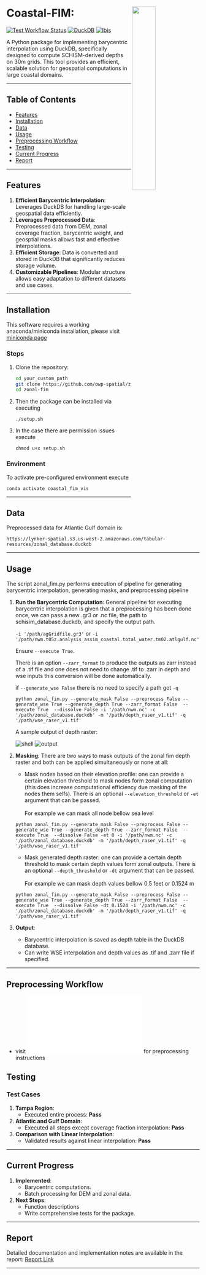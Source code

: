 # Coastal-FIM:<a href="https://github.com/owp-spatial/zonal-fim.git"><img src="assets/images/zonal_dim_logo.png" align="right" width="35%"/></a>

<!-- badges: start -->
[![Test Workflow Status](https://github.com/owp-spatial/zonal-fim/actions/workflows/test.yml/badge.svg?branch=main)](https://github.com/owp-spatial/zonal-fim/actions/workflows/test.yml)
[![DuckDB](https://img.shields.io/badge/-DuckDB-blue?logo=duckdb)](https://duckdb.org/)
[![Ibis](https://img.shields.io/badge/-Ibis-blue?logo=ibis)](https://ibis-project.org/)
<!-- badges: end -->

A Python package for implementing barycentric interpolation using DuckDB, specifically designed to compute SCHISM-derived depths on 30m grids. This tool provides an efficient, scalable solution for geospatial computations in large coastal domains.


---


## Table of Contents


- [Features](#features)
- [Installation](#installation)
- [Data](#data)
- [Usage](#usage)
- [Preprocessing Workflow](#preprocessing-workflow)
- [Testing](#testing)
- [Current Progress](#current-progress)
- [Report](#report)


---


## Features


1. **Efficient Barycentric Interpolation**: Leverages DuckDB for handling large-scale geospatial data efficiently.
2. **Leverages Preprocessed Data**: Preprocessed data from DEM, zonal coverage fraction, barycentric weight, and geosptial masks allows fast and effective interpolations.
3. **Efficient Storage**: Data is converted and stored in DuckDB that significantly reduces storage volume.
4. **Customizable Pipelines**: Modular structure allows easy adaptation to different datasets and use cases.


---


## Installation
This software requires a working anaconda/miniconda installation, please visit [miniconda page](https://docs.anaconda.com/miniconda/install/)


### Steps


1. Clone the repository:
   ```bash
   cd your_custom_path
   git clone https://github.com/owp-spatial/zonal-fim.git
   cd zonal-fim
   ```


2. Then the package can be installed via executing
    ```shell
    ./setup.sh
    ```


3. In the case there are permission issues execute
    ```shell
    chmod u+x setup.sh
    ```


### Environment


To activate pre-configured environment execute
```shell
conda activate coastal_fim_vis
```

---

## Data
Preprocessed data for Atlantic Gulf domain is:
```url
https://lynker-spatial.s3.us-west-2.amazonaws.com/tabular-resources/zonal_database.duckdb
```

---

## Usage
   The script zonal_fim.py performs execution of pipeline for generating barycentric interpolation, generating masks, and preprocessing pipeline 

   
1. **Run the Barycentric Computation**:
    General pipeline for executing barycentric interpolation is given that a preprocessing has been done once, we can pass a new .gr3 or .nc file, the path to schisim_database.duckdb, and specify the output path. 
   
   `-i '/path/agGridfile.gr3'` or `-i '/path/nwm.t05z.analysis_assim_coastal.total_water.tm02.atlgulf.nc'`

    Ensure `--execute True`.
    
    There is an option `--zarr_format` to produce the outputs as zarr instead of a .tif file and one does not need to change .tif to .zarr in depth and wse inputs this conversion will be done automatically.  
    
    if `--generate_wse False` there is no need to specify a path got `-q`

    ```shell
    python zonal_fim.py --generate_mask False --preprocess False --generate_wse True --generate_depth True --zarr_format False  --execute True  --dissolve False -i '/path/nwm.nc' -c '/path/zonal_database.duckdb' -m '/path/depth_raser_v1.tif' -q '/path/wse_raser_v1.tif'
    ```
    A sample output of depth raster:

    ![shell](assets/images/execution.png)
    ![output](assets/images/depth_output.png)

2. **Masking**: 
   There are two ways to mask outputs of the zonal fim depth raster and both can be applied simultaneously or none at all:
   - Mask nodes based on their elevation profile: one can provide a certain elevation threshold to mask nodes form zonal computation (this does increase computational efficiency due masking of the nodes them selfs). There is an optional `--elevation_threshold` or `-et` argument that can be passed. </br></br>
   For example we can mask all node bellow sea level </br>
   ```shell
   python zonal_fim.py --generate_mask False --preprocess False --generate_wse True --generate_depth True --zarr_format False  --execute True  --dissolve False -et 0 -i '/path/nwm.nc' -c '/path/zonal_database.duckdb' -m '/path/depth_raser_v1.tif' -q '/path/wse_raser_v1.tif'
   ```

   - Mask generated depth raster: one can provide a certain depth threshold to mask certain depth values form zonal outputs. There is an optional `--depth_threshold` or `-dt` argument that can be passed. </br></br>
   For example we can mask depth values bellow 0.5 feet or 0.1524 m </br>
   ```shell
   python zonal_fim.py --generate_mask False --preprocess False --generate_wse True --generate_depth True --zarr_format False  --execute True  --dissolve False -dt 0.1524 -i '/path/nwm.nc' -c '/path/zonal_database.duckdb' -m '/path/depth_raser_v1.tif' -q '/path/wse_raser_v1.tif'
   ```

3. **Output**:
   - Barycentric interpolation is saved as depth table in the DuckDB database.
   - Can write WSE interpolation and depth values as .tif and .zarr file if specified. 

---

## Preprocessing Workflow

- visit ![preprocessing folder](preprocesing/README.md) for preprocessing instructions


## Testing


### Test Cases


1. **Tampa Region**:
   - Executed entire process: **Pass**
2. **Atlantic and Gulf Domain**:
   - Executed all steps except coverage fraction interpolation: **Pass**
3. **Comparison with Linear Interpolation**:
   - Validated results against linear interpolation: **Pass**


---


## Current Progress


1. **Implemented**:
   - Barycentric computations.
   - Batch processing for DEM and zonal data.
2. **Next Steps**:
   - Function descriptions
   - Write comprehensive tests for the package.

---

## Report

Detailed documentation and implementation notes are available in the report:
[Report Link](https://docs.google.com/document/d/1DoPeE0IRVHkjqabqTUaX5aWCnPZn9Mdv/edit?usp=sharing&ouid=110666552849114372265&rtpof=true&sd=true)


---

